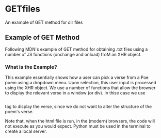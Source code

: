 # GETfiles
An example of GET method for dir files

## Example of GET Method
Following MDN's example of GET method for obtaining .txt files using a number of JS functions (onchange and onload) froM an XHR object.

### What is the Example?
This example essentially shows how a user can pick a verse from a Poe poem using a dropdown menu. Upon selection, this user input is processed using the XHR object.
We use a number of functions that allow the browser to display the relevant verse in a window (or div). In thise case we use <pre></pre> tag to display the verse, since
we do not want to alter the structure of the poem's verse.

Note that, when the html file is run, in the (modern) browsers, the code will not execute as you would expect. Python must be used in the terminal to create a local
server.
